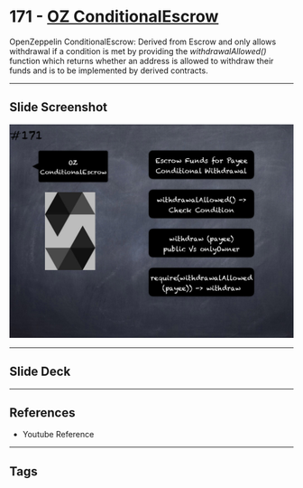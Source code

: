 # 171 - [OZ ConditionalEscrow](OZ%20ConditionalEscrow.md)
OpenZeppelin ConditionalEscrow: Derived from Escrow and only allows withdrawal if a condition is met by providing the _withdrawalAllowed()_ function which returns whether an address is allowed to withdraw their funds and is to be implemented by derived contracts.

___
## Slide Screenshot
![171.png](../images/solidity201/171.png)
___
## Slide Deck

___
## References
- Youtube Reference
___
## Tags